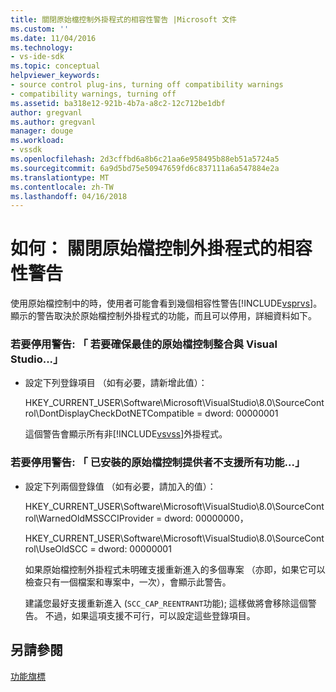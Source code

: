 ```yaml
---
title: 關閉原始檔控制外掛程式的相容性警告 |Microsoft 文件
ms.custom: ''
ms.date: 11/04/2016
ms.technology:
- vs-ide-sdk
ms.topic: conceptual
helpviewer_keywords:
- source control plug-ins, turning off compatibility warnings
- compatibility warnings, turning off
ms.assetid: ba318e12-921b-4b7a-a8c2-12c712be1dbf
author: gregvanl
ms.author: gregvanl
manager: douge
ms.workload:
- vssdk
ms.openlocfilehash: 2d3cffbd6a8b6c21aa6e958495b88eb51a5724a5
ms.sourcegitcommit: 6a9d5bd75e50947659fd6c837111a6a547884e2a
ms.translationtype: MT
ms.contentlocale: zh-TW
ms.lasthandoff: 04/16/2018
---
```

# <a name="how-to-turn-off-compatibility-warnings-for-source-control-plug-ins"></a>如何： 關閉原始檔控制外掛程式的相容性警告
使用原始檔控制中的時，使用者可能會看到幾個相容性警告[!INCLUDE[vsprvs](../code-quality/includes/vsprvs_md.md)]。 顯示的警告取決於原始檔控制外掛程式的功能，而且可以停用，詳細資料如下。  
  
### <a name="to-disable-the-warning-to-ensure-optimal-source-control-integration-with-visual-studio"></a>若要停用警告: 「 若要確保最佳的原始檔控制整合與 Visual Studio...」  
  
-   設定下列登錄項目 （如有必要，請新增此值）：  
  
     HKEY_CURRENT_USER\Software\Microsoft\VisualStudio\8.0\SourceControl\DontDisplayCheckDotNETCompatible = dword: 00000001  
  
     這個警告會顯示所有非[!INCLUDE[vsvss](../extensibility/includes/vsvss_md.md)]外掛程式。  
  
### <a name="to-disable-the-warning-the-installed-source-control-provider-does-not-support-all-the-capabilities"></a>若要停用警告: 「 已安裝的原始檔控制提供者不支援所有功能...」  
  
-   設定下列兩個登錄值 （如有必要，請加入的值）：  
  
     HKEY_CURRENT_USER\Software\Microsoft\VisualStudio\8.0\SourceControl\WarnedOldMSSCCIProvider = dword: 00000000，  
  
     HKEY_CURRENT_USER\Software\Microsoft\VisualStudio\8.0\SourceControl\UseOldSCC = dword: 00000001  
  
     如果原始檔控制外掛程式未明確支援重新進入的多個專案 （亦即，如果它可以檢查只有一個檔案和專案中，一次），會顯示此警告。  
  
     建議您最好支援重新進入 (`SCC_CAP_REENTRANT`功能); 這樣做將會移除這個警告。 不過，如果這項支援不可行，可以設定這些登錄項目。  
  
## <a name="see-also"></a>另請參閱  
 [功能旗標](../extensibility/capability-flags.md)